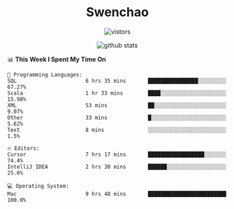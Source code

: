 <h1 align="center">Swenchao</h3>

<p align="center">
  <img src="https://visitor-badge.glitch.me/badge?page_id=Swenchao" alt="vistors" />
</p>

<p align="center">
  <img src="https://github-readme-stats.vercel.app/api?username=Swenchao&count_private=true&show_icons=true&theme=vue-dark&hide_title=true" alt="github stats" />
</p>

<!--START_SECTION:waka-->
📊 **This Week I Spent My Time On** 

```text
💬 Programming Languages: 
SQL                      6 hrs 35 mins       ████████████████░░░░░░░░░   67.27% 
Scala                    1 hr 33 mins        ████░░░░░░░░░░░░░░░░░░░░░   15.98% 
XML                      53 mins             ██░░░░░░░░░░░░░░░░░░░░░░░   9.07% 
Other                    33 mins             █░░░░░░░░░░░░░░░░░░░░░░░░   5.62% 
Text                     8 mins              ░░░░░░░░░░░░░░░░░░░░░░░░░   1.5%

🔥 Editors: 
Cursor                   7 hrs 17 mins       ██████████████████░░░░░░░   74.4% 
IntelliJ IDEA            2 hrs 30 mins       ██████░░░░░░░░░░░░░░░░░░░   25.6%

💻 Operating System: 
Mac                      9 hrs 48 mins       █████████████████████████   100.0%

```


<!--END_SECTION:waka-->
